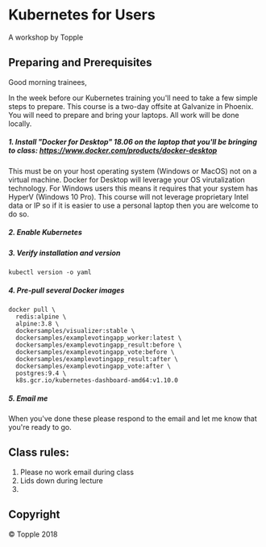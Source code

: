 # Kubernetes for Users 

A workshop by Topple 

## Preparing and Prerequisites

Good morning trainees,

In the week before our Kubernetes training you'll need to take a few simple steps to prepare. This course is a two-day offsite at Galvanize in Phoenix. You will need to prepare and bring your laptops. All work will be done locally.

##### 1. Install "Docker for Desktop" 18.06 on the laptop that you'll be bringing to class: https://www.docker.com/products/docker-desktop

This must be on your host operating system (Windows or MacOS) not on a virtual machine. Docker for Desktop will leverage your OS virutalization technology. For Windows users this means it requires that your system has HyperV (Windows 10 Pro). This course will not leverage proprietary Intel data or IP so if it is easier to use a personal laptop then you are welcome to do so.

##### 2. Enable Kubernetes



##### 3. Verify installation and version

    kubectl version -o yaml

##### 4. Pre-pull several Docker images

    docker pull \
      redis:alpine \
      alpine:3.8 \
      dockersamples/visualizer:stable \
      dockersamples/examplevotingapp_worker:latest \
      dockersamples/examplevotingapp_result:before \
      dockersamples/examplevotingapp_vote:before \
      dockersamples/examplevotingapp_result:after \
      dockersamples/examplevotingapp_vote:after \
      postgres:9.4 \
      k8s.gcr.io/kubernetes-dashboard-amd64:v1.10.0

##### 5. Email me

When you've done these please respond to the email and let me know that you're ready to go.

## Class rules:

1. Please no work email during class
2. Lids down during lecture
3.

## Copyright

&copy; Topple 2018
